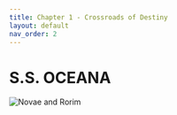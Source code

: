 ```yaml
---
title: Chapter 1 - Crossroads of Destiny
layout: default
nav_order: 2
---
```


# S.S. OCEANA

![Novae and Rorim](https://media.discordapp.net/attachments/1339439520315346994/1341146343053332540/image.png?ex=67b4ef5d&is=67b39ddd&hm=49653f29d1da019f481c76cb5e4f206a34cbed1088abd4440b37bf17fc1e4458&=&format=webp&quality=lossless)  
